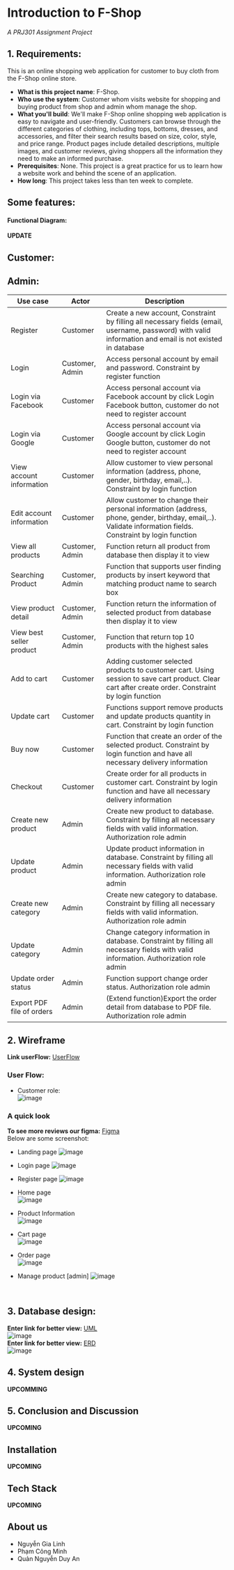 # Introduction to F-Shop

_A PRJ301 Assignment Project_
## 1. Requirements:

This is an online shopping web application for customer to buy cloth from the F-Shop online store.

- **What is this project name**: F-Shop.
- **Who use the system**: Customer whom visits website for shopping and buying product from shop and admin whom manage the shop.
- **What you'll build**: We'll make F-Shop online shopping web application is easy to navigate and user-friendly. Customers can browse through the different categories of clothing, including tops, bottoms, dresses, and accessories, and filter their search results based on size, color, style, and price range. Product pages include detailed descriptions, multiple images, and customer reviews, giving shoppers all the information they need to make an informed purchase.
- **Prerequisites**: None. This project is a great practice for us to learn how a website work and behind the scene of an application.
- **How long**: This project takes less than ten week to complete.

## Some features: 
#### Functional Diagram:
**UPDATE**
## Customer:

## Admin:


| **Use case**               | **Actor**       | **Description**                                                                                                                                             |
|----------------------------|-----------------|-------------------------------------------------------------------------------------------------------------------------------------------------------------|
| Register                   | Customer        | Create a new account, Constraint by filling all necessary fields (email, username, password) with valid information and email is not existed in database    |
| Login                      | Customer, Admin | Access personal account by email and password. Constraint by register function                                                                              |
| Login via Facebook         | Customer        | Access personal account via Facebook account by click Login Facebook button, customer do not need to register account                                       |
| Login via Google           | Customer        | Access personal account via Google account by click Login Google button, customer do not need to register account                                           |
| View account information   | Customer        | Allow customer to view personal information (address, phone, gender, birthday, email,..). Constraint by login function                                      |
| Edit account information   | Customer        | Allow customer to change their personal information (address, phone, gender, birthday, email,..). Validate information fields. Constraint by login function |
| View all products          | Customer, Admin | Function return all product from database then display it to view                                                                                           |
| Searching Product          | Customer, Admin | Function that supports user finding products by insert keyword that matching product name to search box                                                     |
| View product detail        | Customer, Admin | Function return the information of selected product from database then display it to view                                                                   |
| View best seller product   | Customer, Admin | Function that return top 10 products with the highest sales                                                                                                 |
| Add to cart                | Customer        | Adding customer selected products to customer cart. Using session to save cart product. Clear cart after create order. Constraint by login function         |
| Update cart                | Customer        | Functions support remove products and update products quantity in cart. Constraint by login function                                                        |
| Buy now                    | Customer        | Function that create an order of the selected product. Constraint by login function and have all necessary delivery information                             |
| Checkout                   | Customer        | Create order for all products in customer cart. Constraint by login function and have all necessary delivery information                                    |
| Create new product         | Admin           | Create new product to database. Constraint by filling all necessary fields with valid information. Authorization  role admin                                |
| Update product             | Admin           | Update product information in database. Constraint by filling all necessary fields with valid information. Authorization  role admin                        |
| Create new category        | Admin           | Create new category to database. Constraint by filling all necessary fields with valid information. Authorization role admin                                |
| Update category            | Admin           | Change category information in database. Constraint by filling all necessary fields with valid information. Authorization role admin                        |
| Update order status        | Admin           | Function support change order status. Authorization role admin                                                                                              |
| Export PDF file of orders  | Admin           | (Extend function)Export the order detail from database to PDF file. Authorization role admin                                                                                 |




## 2. Wireframe
  **Link userFlow:** [UserFlow](https://www.figma.com/file/qOdcYrZvNDw2W598R0Erm7/UserFlow-F-SHOP?type=whiteboard&node-id=0%3A1&t=H5dp3dI9V4RwEx9K-1)
  ### User Flow:
  - Customer role:<br>
 ![image](https://github.com/dunghuynh-teaching/prj301-se1714-10/assets/92376692/87028d16-02d1-4166-8a91-2740a4211cc8)

  
  ### A quick look
  __To see more reviews our figma:__ [Figma](https://www.figma.com/file/0FlAcFU8wu56wJUJJArbcs/PRJ-F-SHOP?type=design&node-id=0%3A1&t=Wvqv2I56Q1ED0Rm3-1)<br>
   Below are some screenshot:
- Landing page
![image](https://github.com/dunghuynh-teaching/prj301-se1714-10/blob/main/assets/Screenshot%202023-06-18%20202412.png)

- Login page
![image](https://github.com/dunghuynh-teaching/prj301-se1714-10/blob/main/assets/login.png)

- Register page
![image](https://github.com/dunghuynh-teaching/prj301-se1714-10/blob/main/assets/register.png)

- Home page<br>
![image](https://github.com/dunghuynh-teaching/prj301-se1714-10/assets/92376692/9a037a85-617b-42aa-8502-a7746d64b6e4)

- Product Information<br>
![image](https://github.com/dunghuynh-teaching/prj301-se1714-10/blob/main/assets/productInfo.png)

- Cart page<br>
![image](https://github.com/dunghuynh-teaching/prj301-se1714-10/blob/main/assets/cart.png)

- Order page<br>
![image](https://github.com/dunghuynh-teaching/prj301-se1714-10/blob/main/assets/order.png)

- Manage product [admin]
![image](https://github.com/dunghuynh-teaching/prj301-se1714-10/blob/main/assets/productlist.png)
<br>


## 3. Database design:
**Enter link for better view:**  [UML](https://lucid.app/lucidchart/fc91acdf-a287-445d-9e45-d049e9bd632d/edit?viewport_loc=64%2C-179%2C3840%2C1752%2C0_0&invitationId=inv_686281d8-d00e-41f0-bc58-fe309c93f50e)<br>
![image](https://github.com/dunghuynh-teaching/prj301-se1714-10/assets/92376692/ce7dc532-3a06-41cf-af98-01c80c9621d7)<br>
**Enter link for better view:**  [ERD](https://dbdiagram.io/d/646c2f85dca9fb07c491dc7e)<br>
![image](https://github.com/dunghuynh-teaching/prj301-se1714-10/assets/92376692/23ae06ec-89c9-4409-b5a1-785a09a63cd3)
## 4. System design
**UPCOMMING**
## 5. Conclusion and Discussion
 **UPCOMING**
## Installation
**UPCOMING**
## Tech Stack
**UPCOMING**
## About us
  - Nguyễn Gia Linh
  - Phạm Công Minh
  - Quản Nguyễn Duy An
